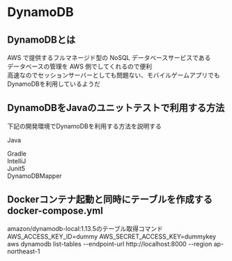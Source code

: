 # DynamoDB

## DynamoDBとは
AWS で提供するフルマネージド型の NoSQL データベースサービスである  
データベースの管理を AWS 側でしてくれるので便利  
高速なのでセッションサーバーとしても問題ない、モバイルゲームアプリでもDynamoDBを利用しているようだ  

## DynamoDBをJavaのユニットテストで利用する方法  
下記の開発環境でDynamoDBを利用する方法を説明する  

Java

Gradle  
IntelliJ  
Junit5  
DynamoDBMapper  




## Dockerコンテナ起動と同時にテーブルを作成するdocker-compose.yml

amazon/dynamodb-local:1.13.5のテーブル取得コマンド
AWS_ACCESS_KEY_ID=dummy AWS_SECRET_ACCESS_KEY=dummykey aws dynamodb list-tables --endpoint-url http://localhost:8000 --region ap-northeast-1

